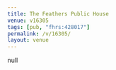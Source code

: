 ```yaml
---
title: The Feathers Public House
venue: v16305
tags: [pub, "fhrs:428017"]
permalink: /v/16305/
layout: venue
---
```

null